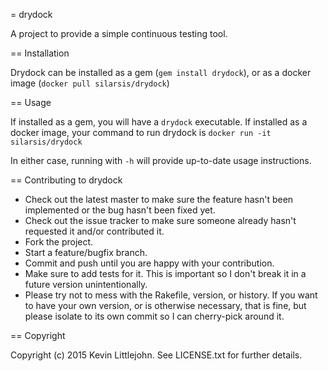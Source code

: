 = drydock

A project to provide a simple continuous testing tool.

== Installation

Drydock can be installed as a gem (`gem install drydock`), or as a docker
image (`docker pull silarsis/drydock`)

== Usage

If installed as a gem, you will have a `drydock` executable. If installed as
a docker image, your command to run drydock is `docker run -it silarsis/drydock`

In either case, running with `-h` will provide up-to-date usage instructions.

== Contributing to drydock

* Check out the latest master to make sure the feature hasn't been implemented or the bug hasn't been fixed yet.
* Check out the issue tracker to make sure someone already hasn't requested it and/or contributed it.
* Fork the project.
* Start a feature/bugfix branch.
* Commit and push until you are happy with your contribution.
* Make sure to add tests for it. This is important so I don't break it in a future version unintentionally.
* Please try not to mess with the Rakefile, version, or history. If you want to have your own version, or is otherwise necessary, that is fine, but please isolate to its own commit so I can cherry-pick around it.

== Copyright

Copyright (c) 2015 Kevin Littlejohn. See LICENSE.txt for
further details.
